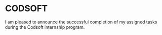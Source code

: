 # CODSOFT
I am pleased to announce the successful completion of my assigned tasks during the Codsoft internship program.
